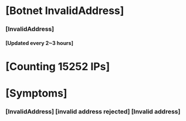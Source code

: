 # [Botnet InvalidAddress]
### [InvalidAddress]
#### [Updated every 2~3 hours]

# [Counting 15252 IPs]

# [Symptoms] 

###   [InvalidAddress] [invalid address rejected] [Invalid address]
